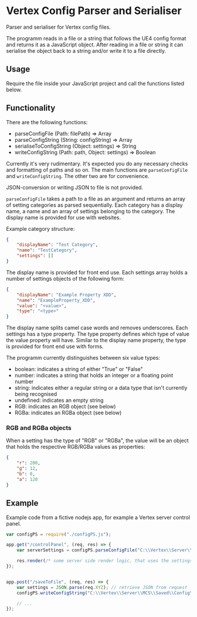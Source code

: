 # Vertex Config Parser and Serialiser

Parser and serialiser for Vertex config files.

The programm reads in a file or a string that follows the UE4 config format and returns it as a JavaScript object.
After reading in a file or string it can serialise the object back to a string and/or write it to a file directly.

## Usage

Require the file inside your JavaScript project and call the functions listed below.

## Functionality
There are the following functions:

* parseConfigFile (Path: filePath) => Array
* parseConfigString (String: configString) => Array
* serialiseToConfigString (Object: settings) => String
* writeConfigString (Path: path, Object: settings) => Boolean

Currently it's very rudimentary. It's expected you do any necessary checks and formatting of paths and so on.
The main functions are `parseConfigFile` and `writeConfigString`. The other two are for convenience.

JSON-conversion or writing JSON to file is not provided.

`parseConfigFile` takes a path to a file as an argument and returns an array of setting categories as parsed sequentially.
Each category has a display name, a name and an array of settings belonging to the category. The display name is provided for use with websites.

Example category structure:
```json
{
    "displayName": "Test Category",
    "name": "TestCategory",
    "settings": []
}
```

The display name is provided for front end use.
Each settings array holds a number of settings objects of the following form:
```json
{
    "displayName": "Example Property XDD",
    "name": "ExampleProperty_XDD",
    "value": "<value>",
    "type": "<type>"
}
```

The display name splits camel case words and removes underscores.
Each settings has a type property. The type property defines which type of value the value property will have.
Similar to the display name property, the type is provided for front end use with forms.

The programm currently distinguishes between six value types:
* boolean:      indicates a string of either "True" or "False"
* number:       indicates a string that holds an integer or a floating point number
* string:       indicates either a regular string or a data type that isn't currently being recognised
* undefined:    indicates an empty string
* RGB:          indicates an RGB object (see below)
* RGBa:         indicates an RGBa object (see below)

### RGB and RGBa objects

When a setting has the type of "RGB" or "RGBa", the value will be an object that holds the respective RGB/RGBa values as properties:
```json
{
    "r": 200,
    "g": 12,
    "b": 0,
    "a": 120
}
```

## Example

Example code from a fictive nodejs app, for example a Vertex server control panel.

```js
var configPS = require("./configPS.js");

app.get("/controlPanel", (req, res) => {
    var serverSettings = configPS.parseConfigFile("C:\\Vertex\\Server\\MCS\\Saved\\Config\\WindowsServer\\Game.ini");

    res.render(/* some server side render logic, that uses the settings */);
});


app.post("/saveToFile", (req, res) => {
    var settings = JSON.parse(req.XYZ); // retrieve JSON from request
    configPS.writeConfigString("C:\\Vertex\\Server\\MCS\\Saved\\Config\\WindowsServer\\Game.ini", settings);

    // ...
});
```